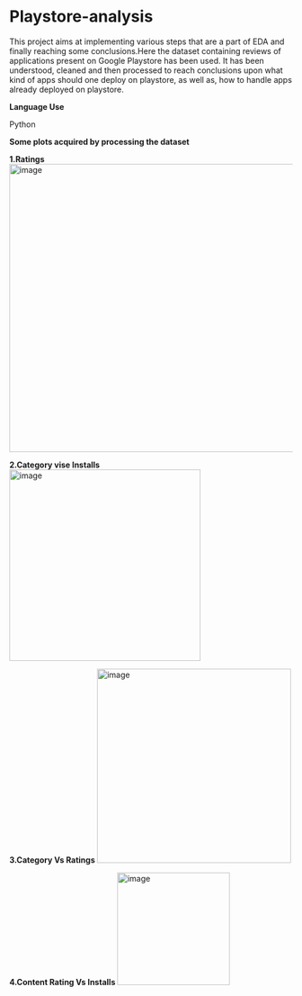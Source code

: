 # Playstore-analysis

This project aims at implementing various steps that are a part of EDA and finally reaching some conclusions.Here the dataset containing reviews of applications present on Google Playstore has been used. It has been understood, cleaned and then processed to reach conclusions upon what kind of apps should one deploy on playstore, as well as, how to handle apps already deployed on playstore.


**Language Use**

Python

**Some plots acquired by processing the dataset**

**1.Ratings**
<img width="512" alt="image" src="https://user-images.githubusercontent.com/111746098/190911669-80ece6a1-eda0-4ed4-ba4f-761f6d92b100.png">

**2.Category vise Installs**
<img width="340" alt="image" src="https://user-images.githubusercontent.com/111746098/190911832-0e114a4d-f963-4bf0-bd77-d8d0f6abed8b.png">

**3.Category Vs Ratings**
<img width="345" alt="image" src="https://user-images.githubusercontent.com/111746098/190911852-c5571669-f257-4ab9-857a-71a96d66b68c.png">

**4.Content Rating Vs Installs**
<img width="200" alt="image" src="https://user-images.githubusercontent.com/111746098/190911881-317e7155-4dbc-4e01-97a2-bb7bef32b8ee.png">
